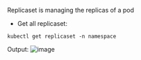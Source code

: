 Replicaset is managing the replicas of a pod

- Get all replicaset:
```
kubectl get replicaset -n namespace
```
Output: 
![image](https://user-images.githubusercontent.com/3434274/167244840-3ec6d744-f393-45bf-98d8-dcf3ed9b4240.png)
